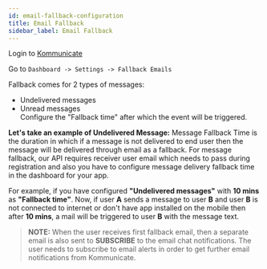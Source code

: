 ```yaml
---
id: email-fallback-configuration
title: Email Fallback
sidebar_label: Email Fallback
---
```

Login to [Kommunicate ](https://www.kommunicate.io)

Go to `Dashboard -> Settings -> Fallback Emails`

Fallback comes for 2 types of messages:
- Undelivered messages
- Unread messages <br>
Configure the "Fallback time" after which the event will be triggered.

**Let's take an example of Undelivered Message:**
Message Fallback Time is the duration in which if a message is not delivered to end user then the message will be delivered through email as a fallback. For message fallback, our API requires receiver user email which needs to pass during registration and also you have to configure message delivery fallback time in the dashboard for your app.  

For example, if you have configured **"Undelivered messages"** with **10 mins** as **"Fallback time"**. Now, if user **A** sends a message to user **B** and user **B** is not connected to internet or don't have app installed on the mobile then after **10 mins**, a mail will be triggered to user **B** with the message text.

> **NOTE:** When the user receives first fallback email, then a separate email is also sent to **SUBSCRIBE** to the email chat notifications. The user needs to subscribe to email alerts in order to get further email notifications from Kommunicate.